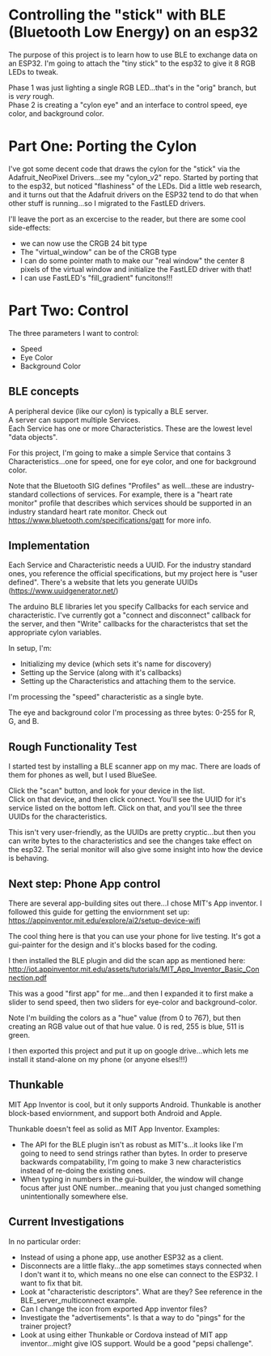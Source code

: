 # Controlling the "stick" with BLE (Bluetooth Low Energy) on an esp32
The purpose of this project is to learn how to use BLE to exchange data on an ESP32.  I'm going to attach the "tiny stick" to the esp32 to give it 8 RGB LEDs to tweak.

Phase 1 was just lighting a single RGB LED...that's in the "orig" branch, but is *very* rough.   
Phase 2 is creating a "cylon eye" and an interface to control speed, eye color, and background color.

# Part One:  Porting the Cylon
I've got some decent code that draws the cylon for the "stick" via the Adafruit_NeoPixel Drivers...see my "cylon_v2" repo.  Started by porting that to the esp32, but noticed "flashiness" of the LEDs.  Did a little web research, and it turns out that the Adafruit drivers on the ESP32 tend to do that when other stuff is running...so I migrated to the FastLED drivers.  

I'll leave the port as an excercise to the reader, but there are some cool side-effects:
* we can now use the CRGB 24 bit type
* The "virtual_window" can be of the CRGB type
* I can do some pointer math to make our "real window" the center 8 pixels of the virtual window and initialize the FastLED driver with that!
* I can use FastLED's "fill_gradient" funcitons!!!

# Part Two:  Control
The three parameters I want to control:
* Speed
* Eye Color
* Background Color

## BLE concepts
A peripheral device (like our cylon) is typically a BLE server.  
A server can support multiple Services.   
Each Service has one or more Characteristics.  These are the lowest level "data objects".

For this project, I'm going to make a simple Service that contains 3 Characteristics...one for speed, one for eye color, and one for background color.

Note that the Bluetooth SIG defines "Profiles" as well...these are industry-standard collections of services.  For example, there is a "heart rate monitor" profile that describes which services should be supported in an industry standard heart rate monitor.  Check out https://www.bluetooth.com/specifications/gatt for more info.

## Implementation
Each Service and Characteristic needs a UUID.  For the industry standard ones, you reference the official specifications, but my project here is "user defined".  There's a website that lets you generate UUIDs (https://www.uuidgenerator.net/)

The arduino BLE libraries let you specify Callbacks for each service and characteristic.  I've currently got a "connect and disconnect" callback for the server, and then "Write" callbacks for the characteristcs that set the appropriate cylon variables.

In setup, I'm:
* Initializing my device (which sets it's name for discovery)
* Setting up the Service (along with it's callbacks)
* Setting up the Characteristics and attaching them to the service.

I'm processing the "speed" characteristic as a single byte.

The eye and background color I'm processing as three bytes:  0-255 for R, G, and B.

## Rough Functionality Test
I started test by installing a BLE scanner app on my mac.  There are loads of them for phones as well, but I used BlueSee.

Click the "scan" button, and look for your device in the list.  
Click on that device, and then click connect.  You'll see the UUID for it's service listed on the bottom left.  Click on that, and you'll see the three UUIDs for the characteristics.  

This isn't very user-friendly, as the UUIDs are pretty cryptic...but then you can write bytes to the characteristics and see the changes take effect on the esp32.  The serial monitor will also give some insight into how the device is behaving.

## Next step:  Phone App control
There are several app-building sites out there...I chose MIT's App inventor.  I followed this guide for getting the enviornment set up:
https://appinventor.mit.edu/explore/ai2/setup-device-wifi

The cool thing here is that you can use your phone for live testing.  It's got a gui-painter for the design and it's blocks based for the coding.

I then installed the BLE plugin and did the scan app as mentioned here:
http://iot.appinventor.mit.edu/assets/tutorials/MIT_App_Inventor_Basic_Connection.pdf

This was a good "first app" for me...and then I expanded it to first make a slider to send speed, then two sliders for eye-color and background-color.

Note I'm building the colors as a "hue" value (from 0 to 767), but then creating an RGB value out of that hue value.
0 is red, 255 is blue, 511 is green.

I then exported this project and put it up on google drive...which lets me install it stand-alone on my phone (or anyone elses!!!)

## Thunkable
MIT App Inventor is cool, but it only supports Android.  Thunkable is another block-based enviornment, and support both Android and Apple.

Thunkable doesn't feel as solid as MIT App Inventor.  Examples:
* The API for the BLE plugin isn't as robust as MIT's...it looks like I'm going to need to send strings rather than bytes.  In order to preserve backwards compatability, I'm going to make 3 new characteristics instead of re-doing the existing ones. 
* When typing in numbers in the gui-builder, the window will change focus after just ONE number...meaning that you just changed something unintentionally somewhere else.


## Current Investigations
In no particular order:
* Instead of using a phone app, use another ESP32 as a client.
* Disconnects are a little flaky...the app sometimes stays connected when I don't want it to, which means no one else can connect to the ESP32.  I want to fix that bit.
* Look at "characteristic descriptors".  What are they?  See reference in the BLE_server_multiconnect example.
* Can I change the icon from exported App inventor files?
* Investigate the "advertisements".  Is that a way to do "pings" for the trainer project?
* Look at using either Thunkable or Cordova instead of MIT app inventor...might give IOS support.  Would be a good "pepsi challenge".
